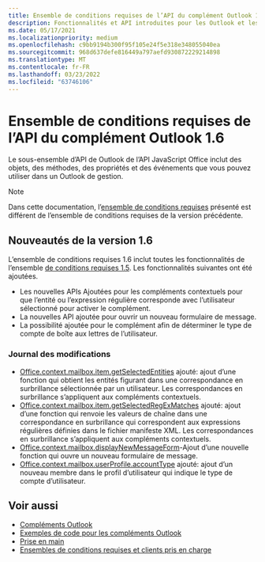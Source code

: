 ```yaml
---
title: Ensemble de conditions requises de l’API du complément Outlook 1.6
description: Fonctionnalités et API introduites pour les Outlook et les API JavaScript Office dans le cadre de l’API de boîte aux lettres 1.6.
ms.date: 05/17/2021
ms.localizationpriority: medium
ms.openlocfilehash: c9bb9194b300f95f105e24f5e318e348055040ea
ms.sourcegitcommit: 968d637defe816449a797aefd930872229214898
ms.translationtype: MT
ms.contentlocale: fr-FR
ms.lasthandoff: 03/23/2022
ms.locfileid: "63746106"
---
```

# <a name="outlook-add-in-api-requirement-set-16"></a>Ensemble de conditions requises de l’API du complément Outlook 1.6

Le sous-ensemble d’API de Outlook de l’API JavaScript Office inclut des objets, des méthodes, des propriétés et des événements que vous pouvez utiliser dans un Outlook de gestion.

> [!NOTE]
> Dans cette documentation, l’[ensemble de conditions requises](../../requirement-sets/outlook-api-requirement-sets.md) présenté est différent de l’ensemble de conditions requises de la version précédente.

## <a name="whats-new-in-16"></a>Nouveautés de la version 1.6

L’ensemble de conditions requises 1.6 inclut toutes les fonctionnalités de l’ensemble [de conditions requises 1.5](../requirement-set-1.5/outlook-requirement-set-1.5.md). Les fonctionnalités suivantes ont été ajoutées.

- Les nouvelles APIs Ajoutées pour les compléments contextuels pour que l’entité ou l’expression régulière corresponde avec l’utilisateur sélectionné pour activer le complément.
- La nouvelles API ajoutée pour ouvrir un nouveau formulaire de message.
- La possibilité ajoutée pour le complément afin de déterminer le type de compte de boîte aux lettres de l’utilisateur.

### <a name="change-log"></a>Journal des modifications

- [Office.context.mailbox.item.getSelectedEntities](office.context.mailbox.item.md#methods) ajouté: ajout d’une fonction qui obtient les entités figurant dans une correspondance en surbrillance sélectionnée par un utilisateur. Les correspondances en surbrillance s’appliquent aux compléments contextuels.
- [Office.context.mailbox.item.getSelectedRegExMatches](office.context.mailbox.item.md#methods) ajouté: ajout d’une fonction qui renvoie les valeurs de chaîne dans une correspondance en surbrillance qui correspondent aux expressions régulières définies dans le fichier manifeste XML. Les correspondances en surbrillance s’appliquent aux compléments contextuels.
- [Office.context.mailbox.displayNewMessageForm](office.context.mailbox.md#methods)-Ajout d’une nouvelle fonction qui ouvre un nouveau formulaire de message.
- [Office.context.mailbox.userProfile.accountType](/javascript/api/outlook/office.userprofile?view=outlook-js-1.6&preserve-view=true#outlook-office-userprofile-accounttype-member) ajouté: ajout d’un nouveau membre dans le profil d’utilisateur qui indique le type de compte d’utilisateur.

## <a name="see-also"></a>Voir aussi

- [Compléments Outlook](../../../outlook/outlook-add-ins-overview.md)
- [Exemples de code pour les compléments Outlook](https://developer.microsoft.com/outlook/gallery/?filterBy=Outlook,Samples,Add-ins)
- [Prise en main](../../../quickstarts/outlook-quickstart.md)
- [Ensembles de conditions requises et clients pris en charge](../../requirement-sets/outlook-api-requirement-sets.md)
